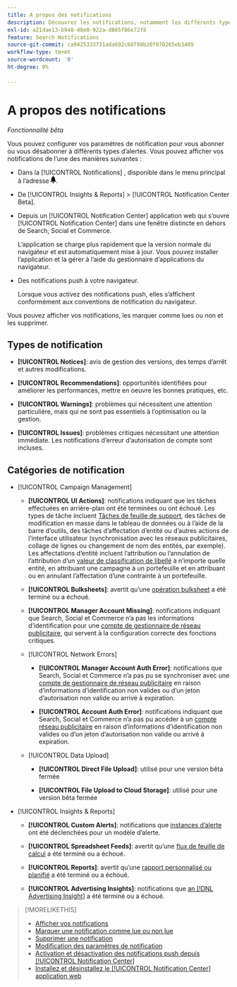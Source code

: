 ```yaml
---
title: A propos des notifications
description: Découvrez les notifications, notamment les différents types et catégories.
exl-id: a21dae13-b948-48e0-922a-d865f86e72f8
feature: Search Notifications
source-git-commit: ca9425333731ada692c68f08b20f070265eb3409
workflow-type: tm+mt
source-wordcount: '0'
ht-degree: 0%

---
```


# A propos des notifications

*Fonctionnalité bêta*

Vous pouvez configurer vos paramètres de notification pour vous abonner ou vous désabonner à différents types d’alertes. Vous pouvez afficher vos notifications de l’une des manières suivantes :

* Dans la [!UICONTROL Notifications] , disponible dans le menu principal à l’adresse ![Notifications](/help/search-social-commerce/assets/notifications-panel.png "Notifications").

* De [!UICONTROL Insights & Reports] > [!UICONTROL Notification Center Beta].

* Depuis un [!UICONTROL Notification Center] application web qui s’ouvre [!UICONTROL Notification Center] dans une fenêtre distincte en dehors de Search, Social et Commerce.

  L’application se charge plus rapidement que la version normale du navigateur et est automatiquement mise à jour. Vous pouvez installer l’application et la gérer à l’aide du gestionnaire d’applications du navigateur.

* Des notifications push à votre navigateur.

  Lorsque vous activez des notifications push, elles s’affichent conformément aux conventions de notification du navigateur.

Vous pouvez afficher vos notifications, les marquer comme lues ou non et les supprimer.

## Types de notification

* **[!UICONTROL Notices]**: avis de gestion des versions, des temps d’arrêt et autres modifications.

* **[!UICONTROL Recommendations]**: opportunités identifiées pour améliorer les performances, mettre en oeuvre les bonnes pratiques, etc.

* **[!UICONTROL Warnings]**: problèmes qui nécessitent une attention particulière, mais qui ne sont pas essentiels à l’optimisation ou la gestion.

* **[!UICONTROL Issues]**: problèmes critiques nécessitant une attention immédiate. Les notifications d’erreur d’autorisation de compte sont incluses.

## Catégories de notification

* [!UICONTROL Campaign Management]

   * **[!UICONTROL UI Actions]**: notifications indiquant que les tâches effectuées en arrière-plan ont été terminées ou ont échoué. Les types de tâche incluent [Tâches de feuille de support](/help/search-social-commerce/campaign-management/bulksheets/bulksheet-about.md), des tâches de modification en masse dans le tableau de données ou à l’aide de la barre d’outils, des tâches d’affectation d’entité ou d’autres actions de l’interface utilisateur (synchronisation avec les réseaux publicitaires, collage de lignes ou changement de nom des entités, par exemple). Les affectations d’entité incluent l’attribution ou l’annulation de l’attribution d’un [valeur de classification de libellé](/help/search-social-commerce/campaign-management/label-classifications/classification-about.md) à n’importe quelle entité, en attribuant une campagne à un portefeuille et en attribuant ou en annulant l’affectation d’une contrainte à un portefeuille.<!--Link "constraint" to constraint-about.md if that file is ever public -->

   * **[!UICONTROL Bulksheets]**: avertit qu’une [opération bulksheet](/help/search-social-commerce/campaign-management/bulksheets/bulksheet-about.md) a été terminé ou a échoué.

   * **[!UICONTROL Manager Account Missing]**: notifications indiquant que Search, Social et Commerce n’a pas les informations d’identification pour une [compte de gestionnaire de réseau publicitaire](/help/search-social-commerce/admin/manager-accounts.md), qui servent à la configuration correcte des fonctions critiques.

  <!--
  * [!UICONTROL Setup Errors]
  
    * **[!UICONTROL Adobe Analytics Tracking Setup Error]**: : Notifications that the [!UICONTROL Landing Page Suffix] value is incorrect, missing, or contains an incorrect [AMO ID template](/help/search-social-commerce/tracking/amo-id-tracking-parameter.md); or it's overridden at a lower level by an incorrect value.
    
    * **[!UICONTROL Manager Account Missing]**: Notifications that Search, Social, & Commerce is missing the credentials for an [ad network manager account](/help/search-social-commerce/admin/manager-accounts.md), which are for the correct setup of critical functions.
  -->

   * [!UICONTROL Network Errors]

      * **[!UICONTROL Manager Account Auth Error]**: notifications que Search, Social et Commerce n’a pas pu se synchroniser avec une [compte de gestionnaire de réseau publicitaire](/help/search-social-commerce/admin/manager-accounts.md) en raison d’informations d’identification non valides ou d’un jeton d’autorisation non valide ou arrivé à expiration.

      * **[!UICONTROL Account Auth Error]**: notifications indiquant que Search, Social et Commerce n’a pas pu accéder à un [compte réseau publicitaire](/help/search-social-commerce/campaign-management/accounts/ad-network-account-about.md) en raison d’informations d’identification non valides ou d’un jeton d’autorisation non valide ou arrivé à expiration.

   * [!UICONTROL Data Upload]

      * **[!UICONTROL Direct File Upload]**: utilisé pour une version bêta fermée

      * **[!UICONTROL File Upload to Cloud Storage]**: utilisé pour une version bêta fermée

<!--
* [!UICONTROL Optimization]
-->

* [!UICONTROL Insights & Reports]

   * **[!UICONTROL Custom Alerts]**: notifications que [instances d’alerte](/help/search-social-commerce/alerts/alert-about.md) ont été déclenchées pour un modèle d’alerte.

   * **[!UICONTROL Spreadsheet Feeds]**: avertit qu’une [flux de feuille de calcul](/help/search-social-commerce/reports/automation/spreadsheet-feeds/spreadsheet-feed-about.md) a été terminé ou a échoué.

   * **[!UICONTROL Reports]**: avertit qu’une [rapport personnalisé ou planifié](/help/search-social-commerce/reports/report-about.md) a été terminé ou a échoué.

   * **[!UICONTROL Advertising Insights]**: notifications que [an [!DNL Advertising Insight]](/help/search-social-commerce/advertising-insights/insight-about.md) a été terminé ou a échoué.

<!--
* [!UICONTROL System]
-->

>[!MORELIKETHIS]
>
>* [Afficher vos notifications](notification-view.md)
>* [Marquer une notification comme lue ou non lue](notification-mark-read-unread.md)
>* [Supprimer une notification](notification-delete.md)
>* [Modification des paramètres de notification](notification-edit.md)
>* [Activation et désactivation des notifications push depuis [!UICONTROL Notification Center]](notifications-push-enable-disable.md)
>* [Installez et désinstallez le [!UICONTROL Notification Center] application web](notification-app-install-uninstall.md)
